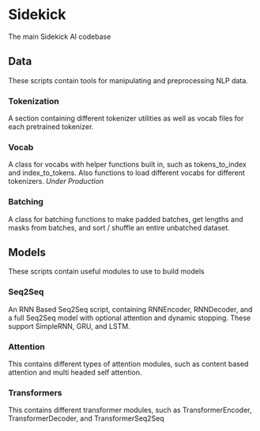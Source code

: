 # Sidekick
The main Sidekick AI codebase

## Data
These scripts contain tools for manipulating and preprocessing NLP data.
### Tokenization
A section containing different tokenizer utilities as well as vocab files for each pretrained tokenizer.
### Vocab
A class for vocabs with helper functions built in, such as tokens_to_index and index_to_tokens. Also functions to load different vocabs for different tokenizers. *Under Production*
### Batching
A class for batching functions to make padded batches, get lengths and masks from batches, and sort / shuffle an entire unbatched dataset.

## Models
These scripts contain useful modules to use to build models
### Seq2Seq
An RNN Based Seq2Seq script, containing RNNEncoder, RNNDecoder, and a full Seq2Seq model with optional attention and dynamic stopping. These support SimpleRNN, GRU, and LSTM.
### Attention
This contains different types of attention modules, such as content based attention and multi headed self attention.
### Transformers
This contains different transformer modules, such as TransformerEncoder, TransformerDecoder, and TransformerSeq2Seq
